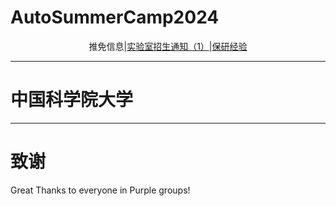 # AutoSummerCamp2024

<div align=center> 
推免信息|<a href=LabInfo/README.md>实验室招生通知（1）</a>|<a href=experience/README.md>保研经验</a>
</div>





---

# 中国科学院大学




---

# 致谢

Great Thanks to everyone in Purple groups!
